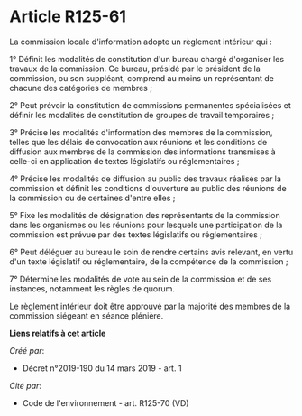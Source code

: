 # Article R125-61

La commission locale d'information adopte un règlement intérieur qui :

1° Définit les modalités de constitution d'un bureau chargé d'organiser les travaux de la commission. Ce bureau, présidé par
le président de la commission, ou son suppléant, comprend au moins un représentant de chacune des catégories de membres ;

2° Peut prévoir la constitution de commissions permanentes spécialisées et définir les modalités de constitution de groupes
de travail temporaires ;

3° Précise les modalités d'information des membres de la commission, telles que les délais de convocation aux réunions et les
conditions de diffusion aux membres de la commission des informations transmises à celle-ci en application de textes
législatifs ou réglementaires ;

4° Précise les modalités de diffusion au public des travaux réalisés par la commission et définit les conditions d'ouverture
au public des réunions de la commission ou de certaines d'entre elles ;

5° Fixe les modalités de désignation des représentants de la commission dans les organismes ou les réunions pour lesquels une
participation de la commission est prévue par des textes législatifs ou réglementaires ;

6° Peut déléguer au bureau le soin de rendre certains avis relevant, en vertu d'un texte législatif ou réglementaire, de la
compétence de la commission ;

7° Détermine les modalités de vote au sein de la commission et de ses instances, notamment les règles de quorum.

Le règlement intérieur doit être approuvé par la majorité des membres de la commission siégeant en séance plénière.

**Liens relatifs à cet article**

_Créé par_:

  - Décret n°2019-190 du 14 mars 2019 - art. 1

_Cité par_:

  - Code de l'environnement - art. R125-70 (VD)
